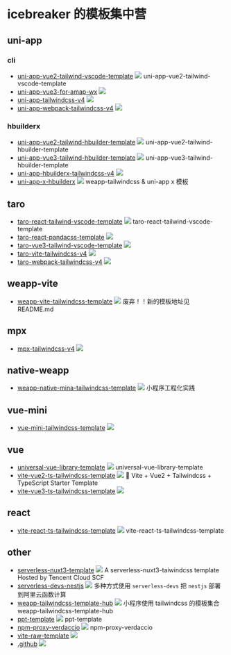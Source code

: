 # icebreaker 的模板集中营

## uni-app

### cli

- [uni-app-vue2-tailwind-vscode-template](https://github.com/icebreaker-template/uni-app-vue2-tailwind-vscode-template) ![](https://img.shields.io/github/stars/icebreaker-template/uni-app-vue2-tailwind-vscode-template) uni-app-vue2-tailwind-vscode-template
- [uni-app-vue3-for-amap-wx](https://github.com/icebreaker-template/uni-app-vue3-for-amap-wx) ![](https://img.shields.io/github/stars/icebreaker-template/uni-app-vue3-for-amap-wx)
- [uni-app-tailwindcss-v4](https://github.com/icebreaker-template/uni-app-tailwindcss-v4) ![](https://img.shields.io/github/stars/icebreaker-template/uni-app-tailwindcss-v4)
- [uni-app-webpack-tailwindcss-v4](https://github.com/icebreaker-template/uni-app-webpack-tailwindcss-v4) ![](https://img.shields.io/github/stars/icebreaker-template/uni-app-webpack-tailwindcss-v4)

### hbuilderx

- [uni-app-vue2-tailwind-hbuilder-template](https://github.com/icebreaker-template/uni-app-vue2-tailwind-hbuilder-template) ![](https://img.shields.io/github/stars/icebreaker-template/uni-app-vue2-tailwind-hbuilder-template) uni-app-vue2-tailwind-hbuilder-template
- [uni-app-vue3-tailwind-hbuilder-template](https://github.com/icebreaker-template/uni-app-vue3-tailwind-hbuilder-template) ![](https://img.shields.io/github/stars/icebreaker-template/uni-app-vue3-tailwind-hbuilder-template) uni-app-vue3-tailwind-hbuilder-template
- [uni-app-hbuilderx-tailwindcss-v4](https://github.com/icebreaker-template/uni-app-hbuilderx-tailwindcss-v4) ![](https://img.shields.io/github/stars/icebreaker-template/uni-app-hbuilderx-tailwindcss-v4)
- [uni-app-x-hbuilderx](https://github.com/icebreaker-template/uni-app-x-hbuilderx) ![](https://img.shields.io/github/stars/icebreaker-template/uni-app-x-hbuilderx) weapp-tailwindcss & uni-app x 模板

## taro

- [taro-react-tailwind-vscode-template](https://github.com/icebreaker-template/taro-react-tailwind-vscode-template) ![](https://img.shields.io/github/stars/icebreaker-template/taro-react-tailwind-vscode-template) taro-react-tailwind-vscode-template
- [taro-react-pandacss-template](https://github.com/icebreaker-template/taro-react-pandacss-template) ![](https://img.shields.io/github/stars/icebreaker-template/taro-react-pandacss-template)
- [taro-vue3-tailwind-vscode-template](https://github.com/icebreaker-template/taro-vue3-tailwind-vscode-template) ![](https://img.shields.io/github/stars/icebreaker-template/taro-vue3-tailwind-vscode-template)
- [taro-vite-tailwindcss-v4](https://github.com/icebreaker-template/taro-vite-tailwindcss-v4) ![](https://img.shields.io/github/stars/icebreaker-template/taro-vite-tailwindcss-v4)
- [taro-webpack-tailwindcss-v4](https://github.com/icebreaker-template/taro-webpack-tailwindcss-v4) ![](https://img.shields.io/github/stars/icebreaker-template/taro-webpack-tailwindcss-v4)

## weapp-vite

- [weapp-vite-tailwindcss-template](https://github.com/icebreaker-template/weapp-vite-tailwindcss-template) ![](https://img.shields.io/github/stars/icebreaker-template/weapp-vite-tailwindcss-template) 废弃！！新的模板地址见 README.md

## mpx

- [mpx-tailwindcss-v4](https://github.com/icebreaker-template/mpx-tailwindcss-v4) ![](https://img.shields.io/github/stars/icebreaker-template/mpx-tailwindcss-v4)

## native-weapp

- [weapp-native-mina-tailwindcss-template](https://github.com/icebreaker-template/weapp-native-mina-tailwindcss-template) ![](https://img.shields.io/github/stars/icebreaker-template/weapp-native-mina-tailwindcss-template) 小程序工程化实践

## vue-mini

- [vue-mini-tailwindcss-template](https://github.com/icebreaker-template/vue-mini-tailwindcss-template) ![](https://img.shields.io/github/stars/icebreaker-template/vue-mini-tailwindcss-template)

## vue

- [universal-vue-library-template](https://github.com/icebreaker-template/universal-vue-library-template) ![](https://img.shields.io/github/stars/icebreaker-template/universal-vue-library-template) universal-vue-library-template
- [vite-vue2-ts-tailwindcss-template](https://github.com/icebreaker-template/vite-vue2-ts-tailwindcss-template) ![](https://img.shields.io/github/stars/icebreaker-template/vite-vue2-ts-tailwindcss-template) 🚀 Vite + Vue2 + Tailwindcss + TypeScript Starter Template
- [vite-vue3-ts-tailwindcss-template](https://github.com/icebreaker-template/vite-vue3-ts-tailwindcss-template) ![](https://img.shields.io/github/stars/icebreaker-template/vite-vue3-ts-tailwindcss-template)

## react

- [vite-react-ts-tailwindcss-template](https://github.com/icebreaker-template/vite-react-ts-tailwindcss-template) ![](https://img.shields.io/github/stars/icebreaker-template/vite-react-ts-tailwindcss-template) vite-react-ts-tailwindcss-template

## other

- [serverless-nuxt3-template](https://github.com/icebreaker-template/serverless-nuxt3-template) ![](https://img.shields.io/github/stars/icebreaker-template/serverless-nuxt3-template) A serverless-nuxt3-taiwindcss template Hosted by Tencent Cloud SCF
- [serverless-devs-nestjs](https://github.com/icebreaker-template/serverless-devs-nestjs) ![](https://img.shields.io/github/stars/icebreaker-template/serverless-devs-nestjs) 多种方式使用 `serverless-devs` 把 `nestjs` 部署到阿里云函数计算
- [weapp-tailwindcss-template-hub](https://github.com/icebreaker-template/weapp-tailwindcss-template-hub) ![](https://img.shields.io/github/stars/icebreaker-template/weapp-tailwindcss-template-hub) 小程序使用 tailwindcss 的模板集合 weapp-tailwindcss-template-hub
- [ppt-template](https://github.com/icebreaker-template/ppt-template) ![](https://img.shields.io/github/stars/icebreaker-template/ppt-template) ppt-template
- [npm-proxy-verdaccio](https://github.com/icebreaker-template/npm-proxy-verdaccio) ![](https://img.shields.io/github/stars/icebreaker-template/npm-proxy-verdaccio) npm-proxy-verdaccio
- [vite-raw-template](https://github.com/icebreaker-template/vite-raw-template) ![](https://img.shields.io/github/stars/icebreaker-template/vite-raw-template)
- [.github](https://github.com/icebreaker-template/.github) ![](https://img.shields.io/github/stars/icebreaker-template/.github)
